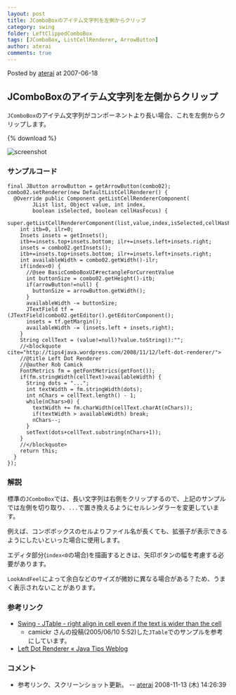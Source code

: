 ```yaml
---
layout: post
title: JComboBoxのアイテム文字列を左側からクリップ
category: swing
folder: LeftClippedComboBox
tags: [JComboBox, ListCellRenderer, ArrowButton]
author: aterai
comments: true
---
```


Posted by [aterai](http://terai.xrea.jp/aterai.html) at 2007-06-18

## JComboBoxのアイテム文字列を左側からクリップ
`JComboBox`のアイテム文字列がコンポーネントより長い場合、これを左側からクリップします。

{% download %}

![screenshot](https://lh3.googleusercontent.com/_9Z4BYR88imo/TQTPEaiR2iI/AAAAAAAAAdY/E5fxUtKW0sM/s800/LeftClippedComboBox.png)

### サンプルコード
<pre class="prettyprint"><code>final JButton arrowButton = getArrowButton(combo02);
combo02.setRenderer(new DefaultListCellRenderer() {
  @Override public Component getListCellRendererComponent(
        JList list, Object value, int index,
        boolean isSelected, boolean cellHasFocus) {
    super.getListCellRendererComponent(list,value,index,isSelected,cellHasFocus);
    int itb=0, ilr=0;
    Insets insets = getInsets();
    itb+=insets.top+insets.bottom; ilr+=insets.left+insets.right;
    insets = combo02.getInsets();
    itb+=insets.top+insets.bottom; ilr+=insets.left+insets.right;
    int availableWidth = combo02.getWidth()-ilr;
    if(index&lt;0) {
      //@see BasicComboBoxUI#rectangleForCurrentValue
      int buttonSize = combo02.getHeight()-itb;
      if(arrowButton!=null) {
        buttonSize = arrowButton.getWidth();
      }
      availableWidth -= buttonSize;
      JTextField tf = (JTextField)combo02.getEditor().getEditorComponent();
      insets = tf.getMargin();
      availableWidth -= (insets.left + insets.right);
    }
    String cellText = (value!=null)?value.toString():"";
    //&lt;blockquote cite="http://tips4java.wordpress.com/2008/11/12/left-dot-renderer/"&gt;
    //@title Left Dot Renderer
    //@auther Rob Camick
    FontMetrics fm = getFontMetrics(getFont());
    if(fm.stringWidth(cellText)&gt;availableWidth) {
      String dots = "...";
      int textWidth = fm.stringWidth(dots);
      int nChars = cellText.length() - 1;
      while(nChars&gt;0) {
        textWidth += fm.charWidth(cellText.charAt(nChars));
        if(textWidth &gt; availableWidth) break;
        nChars--;
      }
      setText(dots+cellText.substring(nChars+1));
    }
    //&lt;/blockquote&gt;
    return this;
  }
});
</code></pre>

### 解説
標準の`JComboBox`では、長い文字列は右側をクリップするので、上記のサンプルでは左側を切り取り、`...`で置き換えるようにセルレンダラーを変更しています。

例えば、コンボボックスのセルよりファイル名が長くても、拡張子が表示できるようにしたいといった場合に使用します。

エディタ部分(`index<0`の場合)を描画するときは、矢印ボタンの幅を考慮する必要があります。

`LookAndFeel`によって余白などのサイズが微妙に異なる場合がある？ため、うまく表示されないことがあります。

### 参考リンク
- [Swing - JTable - right align in cell even if the text is wider than the cell](https://forums.oracle.com/thread/1389543)
    - camickr さんの投稿(2005/06/10 5:52)した`JTable`でのサンプルを参考にしています。
- [Left Dot Renderer « Java Tips Weblog](http://tips4java.wordpress.com/2008/11/12/left-dot-renderer/)

<!-- dummy comment line for breaking list -->

### コメント
- 参考リンク、スクリーンショット更新。 -- [aterai](http://terai.xrea.jp/aterai.html) 2008-11-13 (木) 14:26:39

<!-- dummy comment line for breaking list -->

